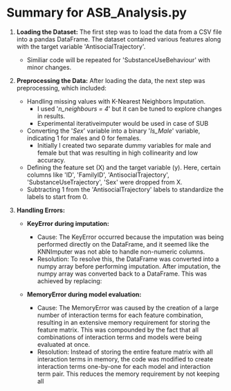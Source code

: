 # Summary for ASB_Analysis.py

1. **Loading the Dataset:** The first step was to load the data from a CSV file into a pandas DataFrame. The dataset contained various features along with the target variable 'AntisocialTrajectory'.
    - Similiar code will be repeated for 'SubstanceUseBehaviour' with minor changes.

2. **Preprocessing the Data:** After loading the data, the next step was preprocessing, which included:
    - Handling missing values with K-Nearest Neighbors Imputation.
    	- I used '_n_neighbours = 4_' but it can be tuned to explore changes in results.
    	- Experimental iterativeimputer would be used in case of SUB
    - Converting the '_Sex_' variable into a binary '_Is_Male_' variable, indicating 1 for males and 0 for females.
    	- Initially I created two separate dummy variables for male and female but that was resulting in high collinearity and low accuracy.
    - Defining the feature set (X) and the target variable (y). Here, certain columns like 'ID', 'FamilyID', 'AntisocialTrajectory', 'SubstanceUseTrajectory', 'Sex' were dropped from X.
    - Subtracting 1 from the 'AntisocialTrajectory' labels to standardize the labels to start from 0.

3. **Handling Errors:**
	- **KeyError during imputation:**
		- Cause: The KeyError occurred because the imputation was being performed directly on the DataFrame, and it seemed like the KNNImputer was not able to handle non-numeric columns.
		- Resolution: To resolve this, the DataFrame was converted into a numpy array before performing imputation. After imputation, the numpy array was converted back to a DataFrame. This was achieved by replacing:

	- **MemoryError during model evaluation:**
		- Cause: The MemoryError was caused by the creation of a large number of interaction terms for each feature combination, resulting in an extensive memory requirement for storing the feature matrix. This was compounded by the fact that all combinations of interaction terms and models were being evaluated at once.
		- Resolution: Instead of storing the entire feature matrix with all interaction terms in memory, the code was modified to create interaction terms one-by-one for each model and interaction term pair. This reduces the memory requirement by not keeping all
